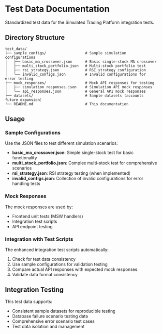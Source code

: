 # Test Data Documentation

Standardized test data for the Simulated Trading Platform integration tests.

## Directory Structure

```
test_data/
├── sample_configs/                  # Sample simulation configurations
│   ├── basic_ma_crossover.json      # Basic single-stock MA crossover
│   ├── multi_stock_portfolio.json   # Multi-stock portfolio test
│   ├── rsi_strategy.json            # RSI strategy configuration  
│   └── invalid_configs.json         # Invalid configurations for error testing
├── mock_responses/                  # Mock API responses for testing
│   ├── simulation_responses.json    # Simulation API mock responses
│   └── api_responses.json           # General API mock responses
├── datasets/                        # Sample datasets (accounts future expansion)
└── README.md                        # This documentation
```

## Usage

### Sample Configurations

Use the JSON files to test different simulation scenarios:

- **basic_ma_crossover.json**: Simple single-stock test for basic functionality
- **multi_stock_portfolio.json**: Complex multi-stock test for comprehensive scenarios
- **rsi_strategy.json**: RSI strategy testing (when implemented)
- **invalid_configs.json**: Collection of invalid configurations for error handling tests

### Mock Responses

The mock responses are used by:
- Frontend unit tests (MSW handlers)
- Integration test scripts
- API endpoint testing

### Integration with Test Scripts

The enhanced integration test scripts automatically:
1. Check for test data consistency
2. Use sample configurations for validation testing
3. Compare actual API responses with expected mock responses
4. Validate data format consistency

## Integration Testing

This test data supports:
- Consistent sample datasets for reproducible testing
- Database failure scenario testing data
- Comprehensive error scenario test cases
- Test data isolation and management
